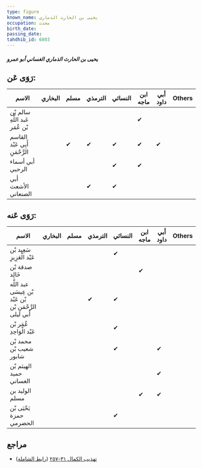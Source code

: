 ```yaml
---
type: figure
known_name: يحيى بن الحارث الذماري
occupation: محدث
birth_date:
passing_date:
tahdhib_id: 6803
---
```

##### يحيى بن الحارث الذماري الغساني أبو عمرو

## رَوَى عَن:
| الاسم                           | البخاري | مسلم | الترمذي | النسائي | ابن ماجه | أبي داود | Others |
| ------------------------------- | ------- | ---- | ------- | ------- | -------- | -------- | ------ |
| سالم بْن عَبد اللَّهِ بْن عُمَر |         |      |         |         | ✔        |          |        |
| القاسم أَبِي عَبْد الرَّحْمَنِ  |         | ✔    | ✔       | ✔       | ✔        | ✔        |        |
| أبي أسماء الرحبي                |         |      |         | ✔       | ✔        |          |        |
| أبي الأشعث الصنعاني             |         |      | ✔       | ✔       |          |          |        |
## رَوَى عَنه:
| الاسم                                                     | البخاري | مسلم | الترمذي | النسائي | ابن ماجه | أبي داود | Others |
| --------------------------------------------------------- | ------- | ---- | ------- | ------- | -------- | -------- | ------ |
| سَعِيد بْن عَبْد الْعَزِيزِ                               |         |      |         | ✔       |          |          |        |
| صدقة بْن خَالِد                                           |         |      |         |         | ✔        |          |        |
| عبد اللَّه بْن عِيسَى بْن عَبْد الرَّحْمَنِ بْن أَبي ليلى |         |      | ✔       | ✔       |          |          |        |
| عُمَر بْن عَبْد الْوَاحِدِ                                |         |      |         | ✔       |          |          |        |
| محمد بْن شعيب بْن شابور                                   |         |      |         | ✔       |          | ✔        |        |
| الهيثم بْن حميد الغساني                                   |         |      |         |         |          | ✔        |        |
| الوليد بن مسلم                                            |         |      |         |         | ✔        | ✔        |        |
| يَحْيَى بْن حمزة الحضرمي                                  |         |      |         | ✔       |          |          |        |
## مراجع
- [تهذيب الكمال ٣١-٢٥٧](obsidian://open?vault=Tahdhib-al-Kamal&file=Figures/٦٨٠٣-يحيى%20بن%20الحارث%20الذماري%20الغساني%20أبو%20عمرو) ([رابط الشاملة](https://shamela.ws/book/3722/16805))